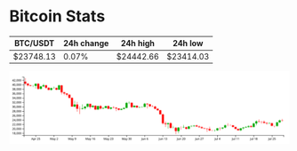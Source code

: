 # Bitcoin Stats

BTC/USDT|24h change|24h high|24h low|
|---|---|---|---|
|$23748.13|0.07%|$24442.66|$23414.03|

<img src="./chart.svg">
